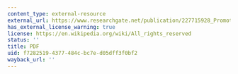 ```yaml
---
content_type: external-resource
external_url: https://www.researchgate.net/publication/227715928_Promoting_Sustainable_Compliance_Styles_of_Labour_Inspection_and_Compliance_Outcomes_in_Brazil
has_external_license_warning: true
license: https://en.wikipedia.org/wiki/All_rights_reserved
status: ''
title: PDF
uid: f7282519-4377-484c-bc7e-d05dff3f0bf2
wayback_url: ''
---
```


